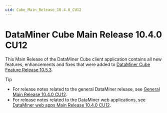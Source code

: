 ```yaml
---
uid: Cube_Main_Release_10.4.0_CU12
---
```


# DataMiner Cube Main Release 10.4.0 CU12

This Main Release of the DataMiner Cube client application contains all new features, enhancements and fixes that were added to [DataMiner Cube Feature Release 10.5.3](xref:Cube_Feature_Release_10.5.3).

> [!TIP]
>
> - For release notes related to the general DataMiner release, see [General Main Release 10.4.0 CU12](xref:General_Main_Release_10.4.0_CU12).
> - For release notes related to the DataMiner web applications, see [DataMiner web apps Main Release 10.4.0 CU12](xref:Web_apps_Main_Release_10.4.0_CU12).
